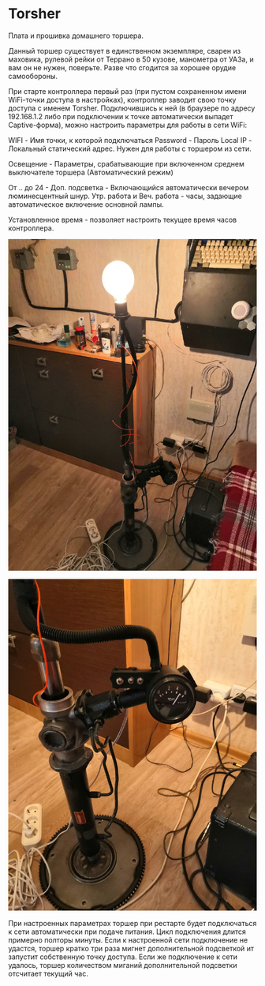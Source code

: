 # Torsher

Плата и прошивка домашнего торшера.

Данный торшер существует в единственном экземпляре, сварен из маховика, рулевой рейки от Террано в 50 кузове, манометра от УАЗа, и вам он не нужен, поверьте. Разве что сгодится за хорошее орудие самообороны.

При старте контроллера первый раз (при пустом сохраненном имени WiFi-точки доступа в настройках), контроллер заводит свою точку доступа с именем Torsher.
Подключившись к ней (в браузере по адресу 192.168.1.2 либо при подключении к точке автоматически выпадет Captive-форма), можно настроить параметры для работы в сети WiFi:

WIFI - Имя точки, к которой подключаться
Password - Пароль
Local IP - Локальный статический адрес. Нужен для работы с торшером из сети.

Освещение - Параметры, срабатывающие при включенном среднем выключателе торшера (Автоматический режим)

От .. до 24 - Доп. подсветка - Включающийся автоматически вечером люминесцентный шнур.
Утр. работа и Веч. работа - часы, задающие автоматическое включение основной лампы.

Установленное время - позволяет настроить текущее время часов контроллера.

![Иллюстрация к проекту](https://github.com/coprolitebbs/Torsher/blob/main/imgs/1.jpg)

![Иллюстрация к проекту](https://github.com/coprolitebbs/Torsher/blob/main/imgs/2.jpg)


При настроенных параметрах торшер при рестарте будет подключаться к сети автоматически при подаче питания.
Цикл подключения длится примерно полторы минуты. Если к настроенной сети подключение не удастся, торшер кратко три раза мигнет дополнительной подсветкой ит запустит собственную точку доступа.
Если же подключение к сети удалось, торшер количеством миганий дополнительной подсветки отсчитает текущий час.
